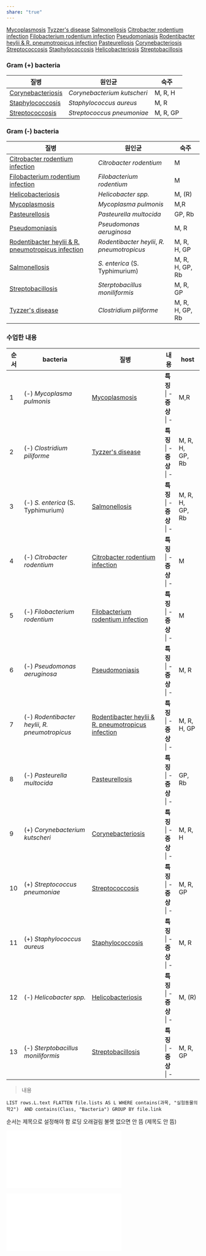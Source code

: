```yaml
---
share: "true"
---
```


[Mycoplasmosis](../../../../Mycoplasmosis.md)
[Tyzzer's disease](../../../../Tyzzer's%20disease.md)
[Salmonellosis](../../../../Salmonellosis.md)
[Citrobacter rodentium infection](../../../../Citrobacter%20rodentium%20infection.md)
[Filobacterium rodentium infection](../../../../Filobacterium%20rodentium%20infection.md)
[Pseudomoniasis](../../../../Pseudomoniasis.md)
[Rodentibacter heylii & R. pneumotropicus infection](../../../../Rodentibacter%20heylii%20&%20R.%20pneumotropicus%20infection.md)
[Pasteurellosis](../../../../Pasteurellosis.md)
[Corynebacteriosis](../../../../Corynebacteriosis.md)
[Streptococcosis](../../../../Streptococcosis.md)
[Staphylococcosis](../../../../Staphylococcosis.md)
[Helicobacteriosis](../../../../Helicobacteriosis.md)
[Streptobacillosis](../../../../Streptobacillosis.md)


### Gram (+) bacteria
| 질병                                                                       | 원인균                         | 숙주       |
| ------------------------------------------------------------------------ | --------------------------- | -------- |
| [Corynebacteriosis](../../../../Corynebacteriosis.md) | *Corynebacterium kutscheri* | M, R, H  |
| [Staphylococcosis](../../../../Staphylococcosis.md)   | *Staphylococcus aureus*     | M, R     |
| [Streptococcosis](../../../../Streptococcosis.md)     | *Streptococcus pneumoniae*  | M, R, GP |


### Gram (-) bacteria
| 질병                                                                                                                                         | 원인균                                         | 숙주              |
| ------------------------------------------------------------------------------------------------------------------------------------------ | ------------------------------------------- | --------------- |
| [Citrobacter rodentium infection](../../../../Citrobacter%20rodentium%20infection.md)                                       | *Citrobacter rodentium*                     | M               |
| [Filobacterium rodentium infection](../../../../Filobacterium%20rodentium%20infection.md)                                   | *Filobacterium rodentium*                   | M               |
| [Helicobacteriosis](../../../../Helicobacteriosis.md)                                                                   | *Helicobacter spp.*                         | M, (R)          |
| [Mycoplasmosis](../../../../Mycoplasmosis.md)                                                                           | *Mycoplasma pulmonis*                       | M,R             |
| [Pasteurellosis](../../../../Pasteurellosis.md)                                                                         | *Pasteurella multocida*                     | GP, Rb          |
| [Pseudomoniasis](../../../../Pseudomoniasis.md)                                                                         | *Pseudomonas aeruginosa*                    | M, R            |
| [Rodentibacter heylii & R. pneumotropicus infection](../../../../Rodentibacter%20heylii%20&%20R.%20pneumotropicus%20infection.md) | *Rodentibacter heylii*, *R. pneumotropicus* | M, R, H, GP     |
| [Salmonellosis](../../../../Salmonellosis.md)                                                                           | *S. enterica* (S. Typhimurium)              | M, R, H, GP, Rb |
| [Streptobacillosis](../../../../Streptobacillosis.md)                                                                   | *Sterptobacillus moniliformis*              | M, R, GP        |
| [Tyzzer's disease](../../../../Tyzzer's%20disease.md)                                                                     | *Clostridium piliforme*                     | M, R, H, GP, Rb |




### 수업한 내용
| 순서 | bacteria                                        | 질병                                                                                                                                         | 내용                           | host            |
| -- | ----------------------------------------------- | ------------------------------------------------------------------------------------------------------------------------------------------ | ---------------------------- | --------------- |
| 1  | (-) *Mycoplasma pulmonis*                       | [Mycoplasmosis](../../../../Mycoplasmosis.md)                                                                           | **특징** \| \-<br>**증상** \| \- | M,R             |
| 2  | (-) *Clostridium piliforme*                     | [Tyzzer's disease](../../../../Tyzzer's%20disease.md)                                                                     | **특징** \| \-<br>**증상** \| \- | M, R, H, GP, Rb |
| 3  | (-) *S. enterica* (S. Typhimurium)              | [Salmonellosis](../../../../Salmonellosis.md)                                                                           | **특징** \| \-<br>**증상** \| \- | M, R, H, GP, Rb |
| 4  | (-) *Citrobacter rodentium*                     | [Citrobacter rodentium infection](../../../../Citrobacter%20rodentium%20infection.md)                                       | **특징** \| \-<br>**증상** \| \- | M               |
| 5  | (-) *Filobacterium rodentium*                   | [Filobacterium rodentium infection](../../../../Filobacterium%20rodentium%20infection.md)                                   | **특징** \| \-<br>**증상** \| \- | M               |
| 6  | (-) *Pseudomonas aeruginosa*                    | [Pseudomoniasis](../../../../Pseudomoniasis.md)                                                                         | **특징** \| \-<br>**증상** \| \- | M, R            |
| 7  | (-) *Rodentibacter heylii*, *R. pneumotropicus* | [Rodentibacter heylii & R. pneumotropicus infection](../../../../Rodentibacter%20heylii%20&%20R.%20pneumotropicus%20infection.md) | **특징** \| \-<br>**증상** \| \- | M, R, H, GP     |
| 8  | (-) *Pasteurella multocida*                     | [Pasteurellosis](../../../../Pasteurellosis.md)                                                                         | **특징** \| \-<br>**증상** \| \- | GP, Rb          |
| 9  | (+) *Corynebacterium kutscheri*                 | [Corynebacteriosis](../../../../Corynebacteriosis.md)                                                                   | **특징** \| \-<br>**증상** \| \- | M, R, H         |
| 10 | (+) *Streptococcus pneumoniae*                  | [Streptococcosis](../../../../Streptococcosis.md)                                                                       | **특징** \| \-<br>**증상** \| \- | M, R, GP        |
| 11 | (+) *Staphylococcus aureus*                     | [Staphylococcosis](../../../../Staphylococcosis.md)                                                                     | **특징** \| \-<br>**증상** \| \- | M, R            |
| 12 | (-) *Helicobacter spp.*                         | [Helicobacteriosis](../../../../Helicobacteriosis.md)                                                                   | **특징** \| \-<br>**증상** \| \- | M, (R)          |
| 13 | (-) *Sterptobacillus moniliformis*              | [Streptobacillosis](../../../../Streptobacillosis.md)                                                                   | **특징** \| \-<br>**증상** \| \- | M, R, GP        |


> 내용

`
LIST rows.L.text
FLATTEN file.lists AS L
WHERE contains(과목, "실험동물의학2")  AND contains(Class, "Bacteria")
GROUP BY file.link
`


순서는 제목으로 설정해야 함
로딩 오래걸림
불렛 없으면 안 뜸 (제목도 안 뜸)

![Mycoplasmosis](../../../../Mycoplasmosis.md)

![Tyzzer's disease](../../../../Tyzzer's%20disease.md)